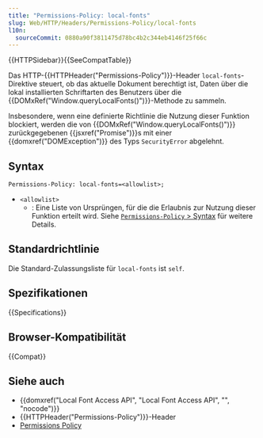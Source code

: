 ```yaml
---
title: "Permissions-Policy: local-fonts"
slug: Web/HTTP/Headers/Permissions-Policy/local-fonts
l10n:
  sourceCommit: 0880a90f3811475d78bc4b2c344eb4146f25f66c
---
```


{{HTTPSidebar}}{{SeeCompatTable}}

Das HTTP-{{HTTPHeader("Permissions-Policy")}}-Header `local-fonts`-Direktive steuert, ob das aktuelle Dokument berechtigt ist, Daten über die lokal installierten Schriftarten des Benutzers über die {{DOMxRef("Window.queryLocalFonts()")}}-Methode zu sammeln.

Insbesondere, wenn eine definierte Richtlinie die Nutzung dieser Funktion blockiert, werden die von {{DOMxRef("Window.queryLocalFonts()")}} zurückgegebenen {{jsxref("Promise")}}s mit einer {{domxref("DOMException")}} des Typs `SecurityError` abgelehnt.

## Syntax

```http
Permissions-Policy: local-fonts=<allowlist>;
```

- `<allowlist>`
  - : Eine Liste von Ursprüngen, für die die Erlaubnis zur Nutzung dieser Funktion erteilt wird. Siehe [`Permissions-Policy` > Syntax](/de/docs/Web/HTTP/Headers/Permissions-Policy#syntax) für weitere Details.

## Standardrichtlinie

Die Standard-Zulassungsliste für `local-fonts` ist `self`.

## Spezifikationen

{{Specifications}}

## Browser-Kompatibilität

{{Compat}}

## Siehe auch

- {{domxref("Local Font Access API", "Local Font Access API", "", "nocode")}}
- {{HTTPHeader("Permissions-Policy")}}-Header
- [Permissions Policy](/de/docs/Web/HTTP/Permissions_Policy)
